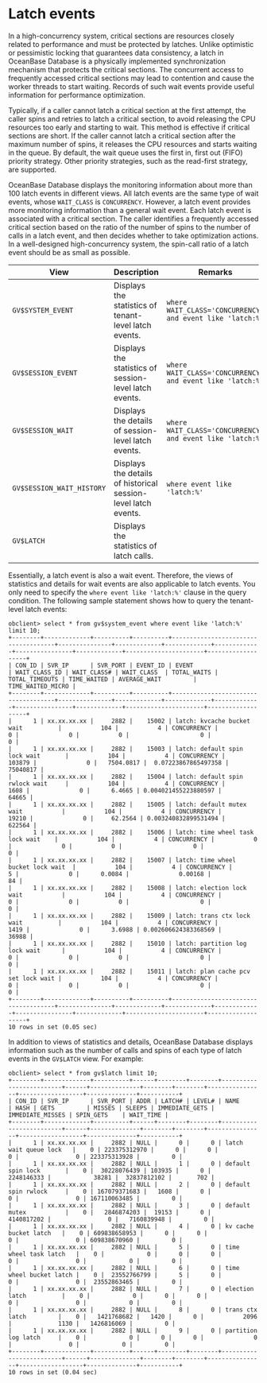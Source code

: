 # Latch events

In a high-concurrency system, critical sections are resources closely related to performance and must be protected by latches. Unlike optimistic or pessimistic locking that guarantees data consistency, a latch in OceanBase Database is a physically implemented synchronization mechanism that protects the critical sections. The concurrent access to frequently accessed critical sections may lead to contention and cause the worker threads to start waiting. Records of such wait events provide useful information for performance optimization.

Typically, if a caller cannot latch a critical section at the first attempt, the caller spins and retries to latch a critical section, to avoid releasing the CPU resources too early and starting to wait. This method is effective if critical sections are short. If the caller cannot latch a critical section after the maximum number of spins, it releases the CPU resources and starts waiting in the queue. By default, the wait queue uses the first in, first out (FIFO) priority strategy. Other priority strategies, such as the read-first strategy, are supported.

OceanBase Database displays the monitoring information about more than 100 latch events in different views. All latch events are the same type of wait events, whose `WAIT_CLASS` is `CONCURRENCY`. However, a latch event provides more monitoring information than a general wait event. Each latch event is associated with a critical section. The caller identifies a frequently accessed critical section based on the ratio of the number of spins to the number of calls in a latch event, and then decides whether to take optimization actions. In a well-designed high-concurrency system, the spin-call ratio of a latch event should be as small as possible.

| View | Description | Remarks |
|------|-------------|---------|
| `GV$SYSTEM_EVENT` | Displays the statistics of tenant-level latch events.  | `where WAIT_CLASS='CONCURRENCY' and event like 'latch:%'` |
| `GV$SESSION_EVENT` | Displays the statistics of session-level latch events.  | `where WAIT_CLASS='CONCURRENCY' and event like 'latch:%'` |
| `GV$SESSION_WAIT` | Displays the details of session-level latch events.  | `where WAIT_CLASS='CONCURRENCY' and event like 'latch:%'` |
| `GV$SESSION_WAIT_HISTORY` | Displays the details of historical session-level latch events.  | `where event like 'latch:%'` |
| `GV$LATCH` | Displays the statistics of latch calls.  |

Essentially, a latch event is also a wait event. Therefore, the views of statistics and details for wait events are also applicable to latch events. You only need to specify the `where event like 'latch:%'` clause in the query condition. The following sample statement shows how to query the tenant-level latch events:

```shell
obclient> select * from gv$system_event where event like 'latch:%' limit 10;
+--------+-------------+----------+----------+-------------------------------------+---------------+-------------+-------------+-------------+----------------+-------------+----------------------+-------------------+
| CON_ID | SVR_IP      | SVR_PORT | EVENT_ID | EVENT                               | WAIT_CLASS_ID | WAIT_CLASS# | WAIT_CLASS  | TOTAL_WAITS | TOTAL_TIMEOUTS | TIME_WAITED | AVERAGE_WAIT         | TIME_WAITED_MICRO |
+--------+-------------+----------+----------+-------------------------------------+---------------+-------------+-------------+-------------+----------------+-------------+----------------------+-------------------+
|      1 | xx.xx.xx.xx |     2882 |    15002 | latch: kvcache bucket wait          |           104 |           4 | CONCURRENCY |           0 |              0 |           0 |                    0 |                 0 |
|      1 | xx.xx.xx.xx |     2882 |    15003 | latch: default spin lock wait       |           104 |           4 | CONCURRENCY |      103879 |              0 |   7504.0817 |  0.07223867865497358 |          75040817 |
|      1 | xx.xx.xx.xx |     2882 |    15004 | latch: default spin rwlock wait     |           104 |           4 | CONCURRENCY |        1608 |              0 |      6.4665 | 0.004021455223880597 |             64665 |
|      1 | xx.xx.xx.xx |     2882 |    15005 | latch: default mutex wait           |           104 |           4 | CONCURRENCY |       19210 |              0 |     62.2564 | 0.003240832899531494 |            622564 |
|      1 | xx.xx.xx.xx |     2882 |    15006 | latch: time wheel task lock wait    |           104 |           4 | CONCURRENCY |           0 |              0 |           0 |                    0 |                 0 |
|      1 | xx.xx.xx.xx |     2882 |    15007 | latch: time wheel bucket lock wait  |           104 |           4 | CONCURRENCY |           5 |              0 |      0.0084 |              0.00168 |                84 |
|      1 | xx.xx.xx.xx |     2882 |    15008 | latch: election lock wait           |           104 |           4 | CONCURRENCY |           0 |              0 |           0 |                    0 |                 0 |
|      1 | xx.xx.xx.xx |     2882 |    15009 | latch: trans ctx lock wait          |           104 |           4 | CONCURRENCY |        1419 |              0 |      3.6988 | 0.002606624383368569 |             36988 |
|      1 | xx.xx.xx.xx |     2882 |    15010 | latch: partition log lock wait      |           104 |           4 | CONCURRENCY |           0 |              0 |           0 |                    0 |                 0 |
|      1 | xx.xx.xx.xx |     2882 |    15011 | latch: plan cache pcv set lock wait |           104 |           4 | CONCURRENCY |           0 |              0 |           0 |                    0 |                 0 |
+--------+-------------+----------+----------+-------------------------------------+---------------+-------------+-------------+-------------+----------------+-------------+----------------------+-------------------+
10 rows in set (0.05 sec)
```

In addition to views of statistics and details, OceanBase Database displays information such as the number of calls and spins of each type of latch events in the `GV$LATCH` view. For example:

```shell
obclient> select * from gv$latch limit 10;
+--------+-------------+----------+------+--------+--------+-------------------------+------+--------------+--------+--------+----------------+------------------+--------------+-----------+
| CON_ID | SVR_IP      | SVR_PORT | ADDR | LATCH# | LEVEL# | NAME                    | HASH | GETS         | MISSES | SLEEPS | IMMEDIATE_GETS | IMMEDIATE_MISSES | SPIN_GETS    | WAIT_TIME |
+--------+-------------+----------+------+--------+--------+-------------------------+------+--------------+--------+--------+----------------+------------------+--------------+-----------+
|      1 | xx.xx.xx.xx |     2882 | NULL |      0 |      0 | latch wait queue lock   |    0 | 223375312970 |      0 |      0 |              0 |                0 | 223375313928 |         0 |
|      1 | xx.xx.xx.xx |     2882 | NULL |      1 |      0 | default spin lock       |    0 |  30228076439 | 103935 |      0 |     2248146333 |            38281 |  32837812102 |       702 |
|      1 | xx.xx.xx.xx |     2882 | NULL |      2 |      0 | default spin rwlock     |    0 | 167079371683 |   1608 |      0 |              0 |                0 | 167110063485 |         0 |
|      1 | xx.xx.xx.xx |     2882 | NULL |      3 |      0 | default mutex           |    0 |   2846874203 |  19153 |      0 |     4140817202 |                0 |   7160839948 |         0 |
|      1 | xx.xx.xx.xx |     2882 | NULL |      4 |      0 | kv cache bucket latch   |    0 | 609838658953 |      0 |      0 |              0 |                0 | 609838670960 |         0 |
|      1 | xx.xx.xx.xx |     2882 | NULL |      5 |      0 | time wheel task latch   |    0 |            0 |      0 |      0 |              0 |                0 |            0 |         0 |
|      1 | xx.xx.xx.xx |     2882 | NULL |      6 |      0 | time wheel bucket latch |    0 |  23552766799 |      5 |      0 |              0 |                0 |  23552863465 |         0 |
|      1 | xx.xx.xx.xx |     2882 | NULL |      7 |      0 | election latch          |    0 |            0 |      0 |      0 |              0 |                0 |            0 |         0 |
|      1 | xx.xx.xx.xx |     2882 | NULL |      8 |      0 | trans ctx latch         |    0 |   1421768682 |   1420 |      0 |           2096 |             1130 |   1426816069 |         0 |
|      1 | xx.xx.xx.xx |     2882 | NULL |      9 |      0 | partition log latch     |    0 |            0 |      0 |      0 |              0 |                0 |            0 |         0 |
+--------+-------------+----------+------+--------+--------+-------------------------+------+--------------+--------+--------+----------------+------------------+--------------+-----------+
10 rows in set (0.04 sec)
```
